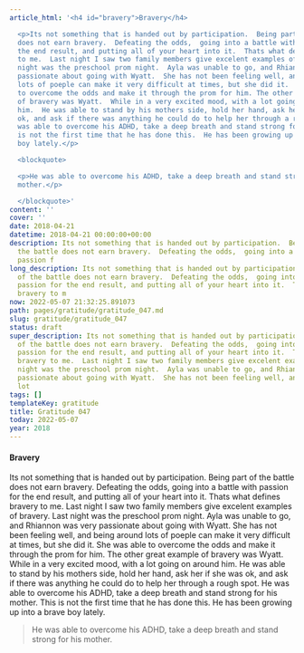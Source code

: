 ```yaml
---
article_html: '<h4 id="bravery">Bravery</h4>

  <p>Its not something that is handed out by participation.  Being part of the battle
  does not earn bravery.  Defeating the odds,  going into a battle with passion for
  the end result, and putting all of your heart into it.  Thats what defines bravery
  to me.  Last night I saw two family members give excelent examples of bravery.  Last
  night was the preschool prom night.  Ayla was unable to go, and Rhiannon was very
  passionate about going with Wyatt.  She has not been feeling well, and being around
  lots of poeple can make it very difficult at times, but she did it.  She was able
  to overcome the odds and make it through the prom for him. The other great example
  of bravery was Wyatt.  While in a very excited mood, with a lot going on around
  him.  He was able to stand by his mothers side, hold her hand, ask her if she was
  ok, and ask if there was anything he could do to help her through a rough spot.  He
  was able to overcome his ADHD, take a deep breath and stand strong for his mother.  This
  is not the first time that he has done this.  He has been growing up into a brave
  boy lately.</p>

  <blockquote>

  <p>He was able to overcome his ADHD, take a deep breath and stand strong for his
  mother.</p>

  </blockquote>'
content: ''
cover: ''
date: 2018-04-21
datetime: 2018-04-21 00:00:00+00:00
description: Its not something that is handed out by participation.  Being part of
  the battle does not earn bravery.  Defeating the odds,  going into a battle with
  passion f
long_description: Its not something that is handed out by participation.  Being part
  of the battle does not earn bravery.  Defeating the odds,  going into a battle with
  passion for the end result, and putting all of your heart into it.  Thats what defines
  bravery to m
now: 2022-05-07 21:32:25.891073
path: pages/gratitude/gratitude_047.md
slug: gratitude/gratitude_047
status: draft
super_description: Its not something that is handed out by participation.  Being part
  of the battle does not earn bravery.  Defeating the odds,  going into a battle with
  passion for the end result, and putting all of your heart into it.  Thats what defines
  bravery to me.  Last night I saw two family members give excelent examples of bravery.  Last
  night was the preschool prom night.  Ayla was unable to go, and Rhiannon was very
  passionate about going with Wyatt.  She has not been feeling well, and being around
  lot
tags: []
templateKey: gratitude
title: Gratitude 047
today: 2022-05-07
year: 2018
---
```


#### Bravery

Its not something that is handed out by participation.  Being part of the battle does not earn bravery.  Defeating the odds,  going into a battle with passion for the end result, and putting all of your heart into it.  Thats what defines bravery to me.  Last night I saw two family members give excelent examples of bravery.  Last night was the preschool prom night.  Ayla was unable to go, and Rhiannon was very passionate about going with Wyatt.  She has not been feeling well, and being around lots of poeple can make it very difficult at times, but she did it.  She was able to overcome the odds and make it through the prom for him. The other great example of bravery was Wyatt.  While in a very excited mood, with a lot going on around him.  He was able to stand by his mothers side, hold her hand, ask her if she was ok, and ask if there was anything he could do to help her through a rough spot.  He was able to overcome his ADHD, take a deep breath and stand strong for his mother.  This is not the first time that he has done this.  He has been growing up into a brave boy lately.

> He was able to overcome his ADHD, take a deep breath and stand strong for his mother.
